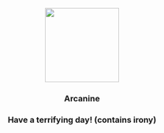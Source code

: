 <p align="center">
    <img src="https://raw.githubusercontent.com/PokeAPI/sprites/master/sprites/pokemon/59.png" width="150" height="150">
</p>
<h3 align="center"> <b>Arcanine</b></h3>
<h3 align="center">Have a terrifying day! (contains irony)</h3>
